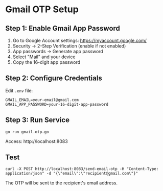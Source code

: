 # Gmail OTP Setup

## Step 1: Enable Gmail App Password

1. Go to Google Account settings: https://myaccount.google.com/
2. Security → 2-Step Verification (enable if not enabled)
3. App passwords → Generate app password
4. Select "Mail" and your device
5. Copy the 16-digit app password

## Step 2: Configure Credentials

Edit `.env` file:
```
GMAIL_EMAIL=your-email@gmail.com
GMAIL_APP_PASSWORD=your-16-digit-app-password
```

## Step 3: Run Service

```
go run gmail-otp.go
```

Access: http://localhost:8083

## Test

```
curl -X POST http://localhost:8083/send-email-otp -H "Content-Type: application/json" -d "{\"email\":\"recipient@gmail.com\"}"
```

The OTP will be sent to the recipient's email address.